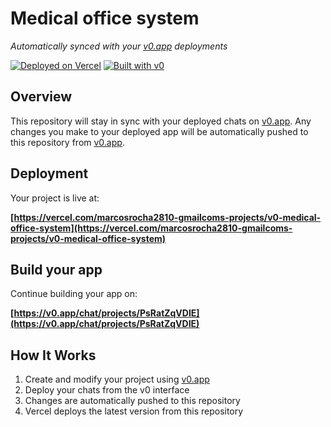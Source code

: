 # Medical office system

*Automatically synced with your [v0.app](https://v0.app) deployments*

[![Deployed on Vercel](https://img.shields.io/badge/Deployed%20on-Vercel-black?style=for-the-badge&logo=vercel)](https://vercel.com/marcosrocha2810-gmailcoms-projects/v0-medical-office-system)
[![Built with v0](https://img.shields.io/badge/Built%20with-v0.app-black?style=for-the-badge)](https://v0.app/chat/projects/PsRatZqVDIE)

## Overview

This repository will stay in sync with your deployed chats on [v0.app](https://v0.app).
Any changes you make to your deployed app will be automatically pushed to this repository from [v0.app](https://v0.app).

## Deployment

Your project is live at:

**[https://vercel.com/marcosrocha2810-gmailcoms-projects/v0-medical-office-system](https://vercel.com/marcosrocha2810-gmailcoms-projects/v0-medical-office-system)**

## Build your app

Continue building your app on:

**[https://v0.app/chat/projects/PsRatZqVDIE](https://v0.app/chat/projects/PsRatZqVDIE)**

## How It Works

1. Create and modify your project using [v0.app](https://v0.app)
2. Deploy your chats from the v0 interface
3. Changes are automatically pushed to this repository
4. Vercel deploys the latest version from this repository

